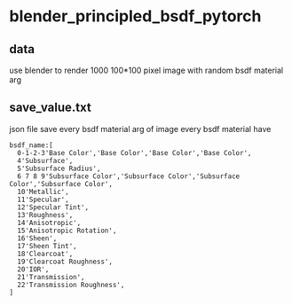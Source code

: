 # blender_principled_bsdf_pytorch
## data 

use blender to render 1000 100*100 pixel image with random bsdf material arg

## save_value.txt
json file 
save every bsdf material arg of image 
every bsdf material have 
```
bsdf_name:[
  0-1-2-3'Base Color','Base Color','Base Color','Base Color',
  4'Subsurface',
  5'Subsurface Radius',
  6 7 8 9'Subsurface Color','Subsurface Color','Subsurface Color','Subsurface Color',
  10'Metallic',
  11'Specular',
  12'Specular Tint',
  13'Roughness',
  14'Anisotropic',
  15'Anisotropic Rotation',
  16'Sheen',
  17'Sheen Tint',
  18'Clearcoat',
  19'Clearcoat Roughness',
  20'IOR',
  21'Transmission',
  22'Transmission Roughness',
]
```
